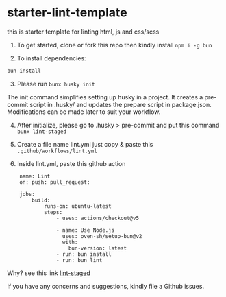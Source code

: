# starter-lint-template
this is starter template for linting html, js and css/scss

1. To get started, clone or fork this repo then kindly install `npm i -g bun`

2. To install dependencies:

```bash
bun install
```
3. Please run `bunx husky init`

The init command simplifies setting up husky in a project. It creates a pre-commit script in .husky/ and updates the prepare script in package.json. Modifications can be made later to suit your workflow.

4. After initialize, please go to .husky > pre-commit and put this command `bunx lint-staged`

5. Create a file name lint.yml just copy & paste this `.github/workflows/lint.yml`

6. Inside lint.yml, paste this github action

```Lint
    name: Lint
    on: push: pull_request:

    jobs: 
        build: 
            runs-on: ubuntu-latest 
            steps: 
                - uses: actions/checkout@v5

                - name: Use Node.js
                  uses: oven-sh/setup-bun@v2
                  with:
                    bun-version: latest
                - run: bun install
                - run: bun lint
```

Why? see this link [lint-staged](https://github.com/lint-staged/lint-staged?tab=readme-ov-file#why)

If you have any concerns and suggestions, kindly file a Github issues.
